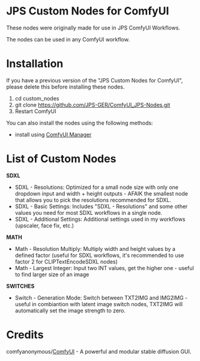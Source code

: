 # JPS Custom Nodes for ComfyUI

These nodes were originally made for use in JPS ComfyUI Workflows.

The nodes can be used in any ComfyUI workflow.

# Installation

If you have a previous version of the "JPS Custom Nodes for ComfyUI", please delete this before installing these nodes.

1. cd custom_nodes
2. git clone https://github.com/JPS-GER/ComfyUI_JPS-Nodes.git
3. Restart ComfyUI

You can also install the nodes using the following methods:
* install using [ComfyUI Manager](https://github.com/ltdrdata/ComfyUI-Manager)

# List of Custom Nodes

__SDXL__
* SDXL - Resolutions: Optimized for a small node size with only one dropdown input and width + height outputs - AFAIK the smallest node that allows you to pick the resolutions recommended for SDXL.
* SDXL - Basic Settings: Includes "SDXL - Resolutions" and some other values you need for most SDXL workflows in a single node.
* SDXL - Additional Settings: Additional settings used in my workflows (upscaler, face fix, etc.) 

__MATH__
* Math - Resolution Multiply: Multiply width and height values by a defined factor (useful for SDXL workflows, it's recommended to use factor 2 for CLIPTextEncodeSDXL nodes)
* Math - Largest Integer: Input two INT values, get the higher one - useful to find larger size of an image

__SWITCHES__
* Switch - Generation Mode: Switch between TXT2IMG and IMG2IMG - useful in combiantion with latent image switch nodes, TXT2IMG will automatically set the image strength to zero.

# Credits

comfyanonymous/[ComfyUI](https://github.com/comfyanonymous/ComfyUI) - A powerful and modular stable diffusion GUI.

